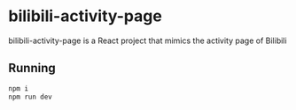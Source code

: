 # bilibili-activity-page

bilibili-activity-page is a React project that mimics the activity page of Bilibili


## Running

```bash
npm i
npm run dev